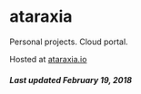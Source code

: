# ataraxia

Personal projects. Cloud portal.

Hosted at [ataraxia.io](https://ataraxia.io)

##### Last updated February 19, 2018
